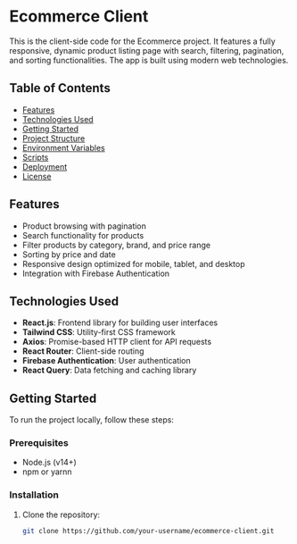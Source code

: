 # Ecommerce Client

This is the client-side code for the Ecommerce project. It features a fully responsive, dynamic product listing page with search, filtering, pagination, and sorting functionalities. The app is built using modern web technologies.

## Table of Contents
- [Features](#features)
- [Technologies Used](#technologies-used)
- [Getting Started](#getting-started)
- [Project Structure](#project-structure)
- [Environment Variables](#environment-variables)
- [Scripts](#scripts)
- [Deployment](#deployment)
- [License](#license)

## Features
- Product browsing with pagination
- Search functionality for products
- Filter products by category, brand, and price range
- Sorting by price and date
- Responsive design optimized for mobile, tablet, and desktop
- Integration with Firebase Authentication

## Technologies Used
- **React.js**: Frontend library for building user interfaces
- **Tailwind CSS**: Utility-first CSS framework
- **Axios**: Promise-based HTTP client for API requests
- **React Router**: Client-side routing
- **Firebase Authentication**: User authentication
- **React Query**: Data fetching and caching library

## Getting Started

To run the project locally, follow these steps:

### Prerequisites
- Node.js (v14+)
- npm or yarnn

### Installation
1. Clone the repository:
   ```bash
   git clone https://github.com/your-username/ecommerce-client.git 
